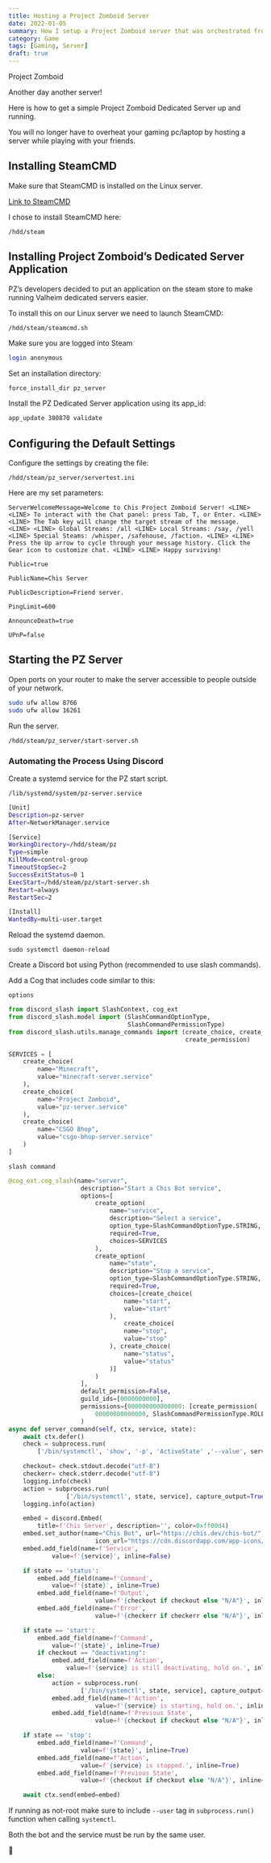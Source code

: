 ```yaml
---
title: Hosting a Project Zomboid Server
date: 2022-01-05
summary: How I setup a Project Zomboid server that was orchestrated from my Discord bot.
category: Game
tags: [Gaming, Server]
draft: true
---
```


Project Zomboid

Another day another server!

Here is how to get a simple Project Zomboid Dedicated Server up and running.

You will no longer have to overheat your gaming pc/laptop by hosting a server while playing with your friends.

## Installing SteamCMD

Make sure that SteamCMD is installed on the Linux server.

[Link to SteamCMD](https://developer.valvesoftware.com/wiki/SteamCMD)

I chose to install SteamCMD here:

`/hdd/steam`

## Installing Project Zomboid’s Dedicated Server Application

PZ’s developers decided to put an application on the steam store to make running Valheim dedicated servers easier.

To install this on our Linux server we need to launch SteamCMD:

`/hdd/steam/steamcmd.sh`

Make sure you are logged into Steam

```bash
login anonymous
```

Set an installation directory:

```bash
force_install_dir pz_server
```

Install the PZ Dedicated Server application using its app_id:

```bash
app_update 380870 validate
```

## Configuring the Default Settings

Configure the settings by creating the file:

`/hdd/steam/pz_server/servertest.ini`

Here are my set parameters:

```
ServerWelcomeMessage=Welcome to Chis Project Zomboid Server! <LINE> <LINE> To interact with the Chat panel: press Tab, T, or Enter. <LINE> <LINE> The Tab key will change the target stream of the message. <LINE> <LINE> Global Streams: /all <LINE> Local Streams: /say, /yell <LINE> Special Steams: /whisper, /safehouse, /faction. <LINE> <LINE> Press the Up arrow to cycle through your message history. Click the Gear icon to customize chat. <LINE> <LINE> Happy surviving!

Public=true

PublicName=Chis Server

PublicDescription=Friend server.

PingLimit=600

AnnounceDeath=true

UPnP=false
```

## Starting the PZ Server

Open ports on your router to make the server accessible to people outside of your network.

```bash
sudo ufw allow 8766
sudo ufw allow 16261
```

Run the server.

```
/hdd/steam/pz_server/start-server.sh
```

### Automating the Process Using Discord

Create a systemd service for the PZ start script.

`/lib/systemd/system/pz-server.service`

```bash
[Unit]
Description=pz-server
After=NetworkManager.service

[Service]
WorkingDirectory=/hdd/steam/pz
Type=simple
KillMode=control-group
TimeoutStopSec=2
SuccessExitStatus=0 1
ExecStart=/hdd/steam/pz/start-server.sh
Restart=always
RestartSec=2

[Install]
WantedBy=multi-user.target
```

Reload the systemd daemon.

`sudo systemctl daemon-reload`

Create a Discord bot using Python (recommended to use slash commands).

Add a Cog that includes code similar to this:

`options`

```python
from discord_slash import SlashContext, cog_ext
from discord_slash.model import (SlashCommandOptionType,
                                 SlashCommandPermissionType)
from discord_slash.utils.manage_commands import (create_choice, create_option,
                                                 create_permission)

SERVICES = [
    create_choice(
        name="Minecraft",
        value="minecraft-server.service"
    ),
    create_choice(
        name="Project Zomboid",
        value="pz-server.service"
    ),
    create_choice(
        name="CSGO Bhop",
        value="csgo-bhop-server.service"
    )
]
```

`slash command`

```python
@cog_ext.cog_slash(name="server",
                    description="Start a Chis Bot service",
                    options=[
                        create_option(
                            name="service",
                            description="Select a service",
                            option_type=SlashCommandOptionType.STRING,
                            required=True,
                            choices=SERVICES
                        ),
                        create_option(
                            name="state",
                            description="Stop a service",
                            option_type=SlashCommandOptionType.STRING,
                            required=True,
                            choices=[create_choice(
                                name="start",
                                value="start"
                            ),
                                create_choice(
                                name="stop",
                                value="stop"
                            ), create_choice(
                                name="status",
                                value="status"
                            )]
                        )
                    ],
                    default_permission=False,
                    guild_ids=[0000000000],
                    permissions={000000000000000: [create_permission(
                        00000000000000, SlashCommandPermissionType.ROLE, True)]}
                    )
async def server_command(self, ctx, service, state):
    await ctx.defer()
    check = subprocess.run(
        ['/bin/systemctl', 'show', '-p', 'ActiveState' ,'--value', service], capture_output=True, timeout=120)

    checkout= check.stdout.decode("utf-8")
    checkerr= check.stderr.decode("utf-8")
    logging.info(check)
    action = subprocess.run(
                ['/bin/systemctl', state, service], capture_output=True, timeout=120)
    logging.info(action)

    embed = discord.Embed(
        title=f'Chis Server', description='', color=0xff00d4)
    embed.set_author(name="Chis Bot", url="https://chis.dev/chis-bot/",
                        icon_url="https://cdn.discordapp.com/app-icons/724657775652634795/22a8bc7ffce4587048cb74b41d2a7363.png?size=256")
    embed.add_field(name=f'Service',
            value=f'{service}', inline=False)

    if state == 'status':
        embed.add_field(name=f'Command',
            value=f'{state}', inline=True)
        embed.add_field(name=f'Output',
                        value=f'{checkout if checkout else "N/A"}', inline=True)
        embed.add_field(name=f'Error',
                        value=f'{checkerr if checkerr else "N/A"}', inline=True)

    if state == 'start':
        embed.add_field(name=f'Command',
            value=f'{state}', inline=True)
        if checkout == "deactivating":
            embed.add_field(name=f'Action',
                value=f'{service} is still deactivating, hold on.', inline=True)
        else:
            action = subprocess.run(
                    ['/bin/systemctl', state, service], capture_output=True, timeout=120)
            embed.add_field(name=f'Action',
                        value=f'{service} is starting, hold on.', inline=True)
            embed.add_field(name=f'Previous State',
                        value=f'{checkout if checkout else "N/A"}', inline=True)

    if state == 'stop':
        embed.add_field(name=f'Command',
                    value=f'{state}', inline=True)
        embed.add_field(name=f'Action',
                    value=f'{service} is stopped.', inline=True)
        embed.add_field(name=f'Previous State',
                    value=f'{checkout if checkout else "N/A"}', inline=True)

    await ctx.send(embed=embed)
```

If running as not-root make sure to include `--user` tag in `subprocess.run()` function when calling `systemctl`.

Both the bot and the service must be run by the same user.

🦔